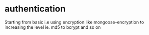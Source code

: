 # authentication
Starting from basic i.e using encryption like mongoose-encryption to increasing the level ie. md5 to bcrypt and so on